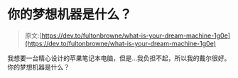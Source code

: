 # 你的梦想机器是什么？

> 原文:[https://dev.to/fultonbrowne/what-is-your-dream-machine-1g0e](https://dev.to/fultonbrowne/what-is-your-dream-machine-1g0e)

我想要一台精心设计的苹果笔记本电脑，但是...我负担不起，所以我的戴尔很好。你的梦想机器是什么？